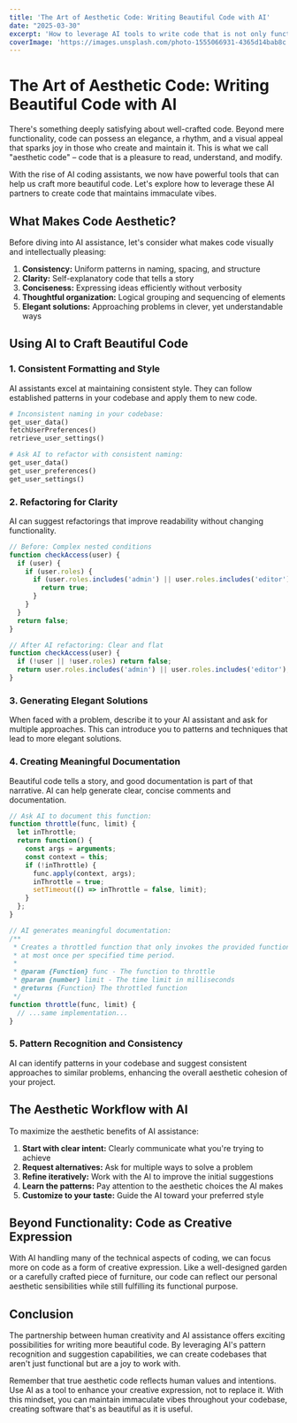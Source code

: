 ```yaml
---
title: 'The Art of Aesthetic Code: Writing Beautiful Code with AI'
date: "2025-03-30"
excerpt: 'How to leverage AI tools to write code that is not only functional but aesthetically pleasing.'
coverImage: 'https://images.unsplash.com/photo-1555066931-4365d14bab8c'
---
```


# The Art of Aesthetic Code: Writing Beautiful Code with AI

There's something deeply satisfying about well-crafted code. Beyond mere functionality, code can possess an elegance, a rhythm, and a visual appeal that sparks joy in those who create and maintain it. This is what we call "aesthetic code" – code that is a pleasure to read, understand, and modify.

With the rise of AI coding assistants, we now have powerful tools that can help us craft more beautiful code. Let's explore how to leverage these AI partners to create code that maintains immaculate vibes.

## What Makes Code Aesthetic?

Before diving into AI assistance, let's consider what makes code visually and intellectually pleasing:

1. **Consistency:** Uniform patterns in naming, spacing, and structure
2. **Clarity:** Self-explanatory code that tells a story
3. **Conciseness:** Expressing ideas efficiently without verbosity
4. **Thoughtful organization:** Logical grouping and sequencing of elements
5. **Elegant solutions:** Approaching problems in clever, yet understandable ways

## Using AI to Craft Beautiful Code

### 1. Consistent Formatting and Style

AI assistants excel at maintaining consistent style. They can follow established patterns in your codebase and apply them to new code.

```python
# Inconsistent naming in your codebase:
get_user_data()
fetchUserPreferences()
retrieve_user_settings()

# Ask AI to refactor with consistent naming:
get_user_data()
get_user_preferences()
get_user_settings()
```

### 2. Refactoring for Clarity

AI can suggest refactorings that improve readability without changing functionality.

```javascript
// Before: Complex nested conditions
function checkAccess(user) {
  if (user) {
    if (user.roles) {
      if (user.roles.includes('admin') || user.roles.includes('editor')) {
        return true;
      }
    }
  }
  return false;
}

// After AI refactoring: Clear and flat
function checkAccess(user) {
  if (!user || !user.roles) return false;
  return user.roles.includes('admin') || user.roles.includes('editor');
}
```

### 3. Generating Elegant Solutions

When faced with a problem, describe it to your AI assistant and ask for multiple approaches. This can introduce you to patterns and techniques that lead to more elegant solutions.

### 4. Creating Meaningful Documentation

Beautiful code tells a story, and good documentation is part of that narrative. AI can help generate clear, concise comments and documentation.

```javascript
// Ask AI to document this function:
function throttle(func, limit) {
  let inThrottle;
  return function() {
    const args = arguments;
    const context = this;
    if (!inThrottle) {
      func.apply(context, args);
      inThrottle = true;
      setTimeout(() => inThrottle = false, limit);
    }
  };
}

// AI generates meaningful documentation:
/**
 * Creates a throttled function that only invokes the provided function
 * at most once per specified time period.
 * 
 * @param {Function} func - The function to throttle
 * @param {number} limit - The time limit in milliseconds
 * @returns {Function} The throttled function
 */
function throttle(func, limit) {
  // ...same implementation...
}
```

### 5. Pattern Recognition and Consistency

AI can identify patterns in your codebase and suggest consistent approaches to similar problems, enhancing the overall aesthetic cohesion of your project.

## The Aesthetic Workflow with AI

To maximize the aesthetic benefits of AI assistance:

1. **Start with clear intent:** Clearly communicate what you're trying to achieve
2. **Request alternatives:** Ask for multiple ways to solve a problem
3. **Refine iteratively:** Work with the AI to improve the initial suggestions
4. **Learn the patterns:** Pay attention to the aesthetic choices the AI makes
5. **Customize to your taste:** Guide the AI toward your preferred style

## Beyond Functionality: Code as Creative Expression

With AI handling many of the technical aspects of coding, we can focus more on code as a form of creative expression. Like a well-designed garden or a carefully crafted piece of furniture, our code can reflect our personal aesthetic sensibilities while still fulfilling its functional purpose.

## Conclusion

The partnership between human creativity and AI assistance offers exciting possibilities for writing more beautiful code. By leveraging AI's pattern recognition and suggestion capabilities, we can create codebases that aren't just functional but are a joy to work with.

Remember that true aesthetic code reflects human values and intentions. Use AI as a tool to enhance your creative expression, not to replace it. With this mindset, you can maintain immaculate vibes throughout your codebase, creating software that's as beautiful as it is useful.
